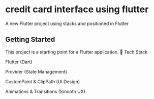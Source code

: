 # credit card interface using flutter 

A new Flutter project using stacks and positioned in Flutter 

## Getting Started

This project is a starting point for a Flutter application.
🚀 Tech Stack

Flutter (Dart)

Provider (State Management)

CustomPaint & ClipPath (UI Design)

Animations & Transitions (Smooth UX)
